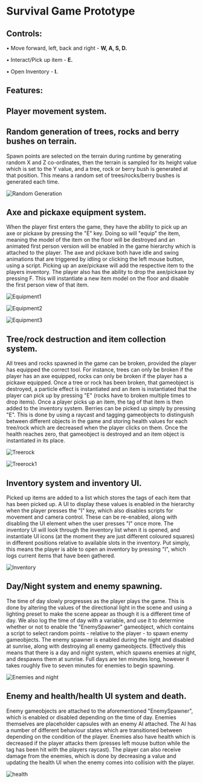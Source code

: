 # Survival Game Prototype

## Controls:

• Move forward, left, back and right - 	**W, A, S, D.**

• Interact/Pick up item - 	**E.**

• Open Inventory - 	**I.**

## Features:

## Player movement system.



## Random generation of trees, rocks and berry bushes on terrain.

Spawn points are selected on the terrain during runtime by generating random X and Z co-ordinates, then the terrain is sampled for its height value which is set to the Y value, and a tree, rock or berry bush is generated at that position. This means a random set of trees/rocks/berry bushes is generated each time.

![Random Generation](https://user-images.githubusercontent.com/46501575/200926357-e762a373-f4dd-4090-96d9-cfc30bdefb01.png)

## Axe and pickaxe equipment system.

When the player first enters the game, they have the ability to pick up an axe or pickaxe by pressing the "E" key. Doing so will "equip" the item, meaning the model of the item on the floor will be destroyed and an animated first person version will be enabled in the game hierarchy which is attached to the player. The axe and pickaxe both have idle and swing animations that are triggered by idling or clicking the left mouse button, using a script. Picking up an axe/pickaxe will add the respective item to the players inventory. The player also has the ability to drop the axe/pickaxe by pressing F. This will instantiate a new item model on the floor and disable the first person view of that item.

![Equipment1](https://user-images.githubusercontent.com/46501575/200940241-e38479da-c1db-44cd-99d3-722a19bdfa26.png)

![Equipment2](https://user-images.githubusercontent.com/46501575/200940261-1fbb290b-34bc-4a72-abdb-15892306c9de.png)

![Equipment3](https://user-images.githubusercontent.com/46501575/200940808-b1caef08-7255-4ce1-ac61-1dd389da7f7c.png)

## Tree/rock destruction and item collection system.

All trees and rocks spawned in the game can be broken, provided the player has equipped the correct tool. For instance, trees can only be broken if the player has an axe equipped, rocks can only be broken if the player has a pickaxe equipped. Once a tree or rock has been broken, that gameobject is destroyed, a particle effect is instantiated and an item is instantiated that the player can pick up by pressing "E" (rocks have to broken multiple times to drop items). Once a player picks up an item, the tag of that item is then added to the inventory system. Berries can be picked up simply by pressing "E". This is done by using a raycast and tagging gameobjects to distinguish between different objects in the game and storing health values for each tree/rock which are decreased when the player clicks on them. Once the health reaches zero, that gameobject is destroyed and an item object is instantiated in its place.

![Treerock](https://user-images.githubusercontent.com/46501575/200941491-ec97e7c1-48cf-4b1b-bbaa-d49c5b4cca17.png)

![Treerock1](https://user-images.githubusercontent.com/46501575/200941745-74deef5a-c291-4181-827a-215084211d40.png)

## Inventory system and inventory UI.

Picked up items are added to a list which stores the tags of each item that has been picked up. A UI to display these values is enabled in the hierarchy when the player presses the "I" key, which also disables scripts for movement and camera control. These can be re-enabled, along with disabling the UI element when the user presses "I" once more. The inventory UI will look through the inventory list when it is opened, and instantiate UI icons (at the moment they are just different coloured squares) in different positions relative to available slots in the inventory. Put simply, this means the player is able to open an inventory by pressing "I", which logs current items that have been gathered.

![Inventory](https://user-images.githubusercontent.com/46501575/200942127-8e3137dc-b846-4d4e-81f2-fdf44bc8f38a.png)

## Day/Night system and enemy spawning.

The time of day slowly progresses as the player plays the game. This is done by altering the values of the directional light in the scene and using a lighting preset to make the scene appear as though it is a different time of day. We also log the time of day with a variable, and use it to determine whether or not to enable the "EnemySpawner" gameobject, which contains a script to select random points - relative to the player - to spawn enemy gameobjects. The enemy spawner is enabled during the night and disabled at sunrise, along with destroying all enemy gameobjects. Effectively this means that there is a day and night system, which spawns enemies at night, and despawns them at sunrise. Full days are ten minutes long, however it takes roughly five to seven minutes for enemies to begin spawning.

![Enemies and night](https://user-images.githubusercontent.com/46501575/200943072-e7157105-5226-48d6-9f8e-c493019ff7cf.png)


## Enemy and health/health UI system and death.

Enemy gameobjects are attached to the aforementioned "EnemySpawner", which is enabled or disabled depending on the time of day. Enemies themselves are placeholder capsules with an enemy AI attached. The AI has a number of different behaviour states which are transitioned between depending on the condition of the player. Enemies also have health which is decreased if the player attacks them (presses left mouse button while the tag has been hit with the players raycast). The player can also receive damage from the enemies, which is done by decreasing a value and updating the health UI when the enemy comes into collision with the player.

![health](https://user-images.githubusercontent.com/46501575/200944045-749ab10c-30fe-4b1c-aa7f-779157565c96.png)
